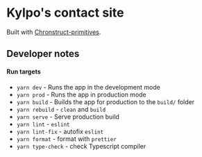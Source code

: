# Kylpo's contact site

Built with [Chronstruct-primitives](https://github.com/Chronstruct/primitives).

## Developer notes

#### Run targets

- `yarn dev` - Runs the app in the development mode
- `yarn prod` - Runs the app in production mode
- `yarn build` - Builds the app for production to the `build/` folder
- `yarn rebuild` - `clean` and `build`
- `yarn serve` - Serve production build
- `yarn lint` - `eslint`
- `yarn lint-fix` - autofix `eslint`
- `yarn format` - format with `prettier`
- `yarn type-check` - check Typescript compiler
